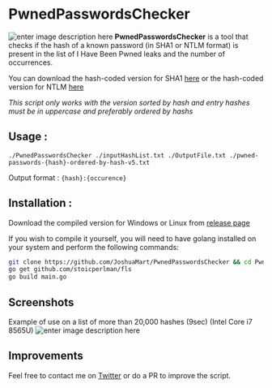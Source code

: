 # PwnedPasswordsChecker
![enter image description here](https://zupimages.net/up/20/04/zsp8.png)
**PwnedPasswordsChecker** is a tool that checks if the hash of a known password (in SHA1 or NTLM format) is present in the list of I Have Been Pwned leaks and the number of occurrences.

You can download the hash-coded version for SHA1 [here](https://downloads.pwnedpasswords.com/passwords/pwned-passwords-sha1-ordered-by-hash-v5.7z) or the hash-coded version for NTLM [here](https://downloads.pwnedpasswords.com/passwords/pwned-passwords-ntlm-ordered-by-hash-v5.7z)

*This script only works with the version sorted by hash and entry hashes must be in uppercase and preferably ordered by hashs*

## Usage :
`./PwnedPasswordsChecker ./inputHashList.txt ./OutputFile.txt ./pwned-passwords-{hash}-ordered-by-hash-v5.txt`

Output format : `{hash}:{occurence}`

## Installation :
Download the compiled version for Windows or Linux from [release page](https://github.com/JoshuaMart/PwnedPasswordsChecker/releases)

If you wish to compile it yourself, you will need to have golang installed on your system and perform the following commands:
```bash
git clone https://github.com/JoshuaMart/PwnedPasswordsChecker && cd PwnedPasswordsChecker
go get github.com/stoicperlman/fls
go build main.go
```

## Screenshots
Example of use on a list of more than 20,000 hashes (9sec) (Intel Core i7 8565U)
![enter image description here](https://zupimages.net/up/20/05/cudb.png)

## Improvements
Feel free to contact me on [Twitter](https://twitter.com/J0_mart) or do a PR to improve the script.
